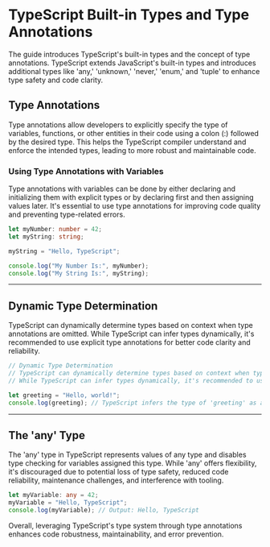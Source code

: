 # TypeScript Built-in Types and Type Annotations

The guide introduces TypeScript's built-in types and the concept of type annotations. TypeScript extends JavaScript's built-in types and introduces additional types like 'any,' 'unknown,' 'never,' 'enum,' and 'tuple' to enhance type safety and code clarity.

## Type Annotations

Type annotations allow developers to explicitly specify the type of variables, functions, or other entities in their code using a colon (:) followed by the desired type. This helps the TypeScript compiler understand and enforce the intended types, leading to more robust and maintainable code.

### Using Type Annotations with Variables

Type annotations with variables can be done by either declaring and initializing them with explicit types or by declaring first and then assigning values later. It's essential to use type annotations for improving code quality and preventing type-related errors.

```typescript
let myNumber: number = 42;
let myString: string;

myString = "Hello, TypeScript";

console.log("My Number Is:", myNumber);
console.log("My String Is:", myString);
```
---

## Dynamic Type Determination

TypeScript can dynamically determine types based on context when type annotations are omitted. While TypeScript can infer types dynamically, it's recommended to use explicit type annotations for better code clarity and reliability.

```typescript
// Dynamic Type Determination
// TypeScript can dynamically determine types based on context when type annotations are omitted. 
// While TypeScript can infer types dynamically, it's recommended to use explicit type annotations for better code clarity and reliability.

let greeting = "Hello, world!";
console.log(greeting); // TypeScript infers the type of 'greeting' as a string
```
---

## The 'any' Type

The 'any' type in TypeScript represents values of any type and disables type checking for variables assigned this type. While 'any' offers flexibility, it's discouraged due to potential loss of type safety, reduced code reliability, maintenance challenges, and interference with tooling.

```typescript
let myVariable: any = 42;
myVariable = "Hello, TypeScript";
console.log(myVariable); // Output: Hello, TypeScript
```

Overall, leveraging TypeScript's type system through type annotations enhances code robustness, maintainability, and error prevention.